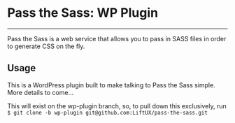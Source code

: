 # Pass the Sass: WP Plugin
---

Pass the Sass is a web service that allows you to pass in SASS files in order to generate CSS on the fly.

## Usage

This is a WordPress plugin built to make talking to Pass the Sass simple. More details to come...

This will exist on the wp-plugin branch, so, to pull down this exclusively, run `$ git clone -b wp-plugin git@github.com:LiftUX/pass-the-sass.git`



